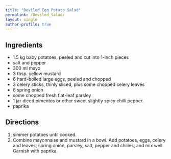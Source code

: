 ```yaml
---
title: "Deviled Egg Potato Salad"
permalink: /Deviled_Salad/
layout: single
author-profile: true
---
```


## Ingredients
- 1.5 kg baby potatoes, peeled and cut into 1-inch pieces
- salt and pepper
- 300 ml mayo
- 3 tbsp. yellow mustard
- 6 hard-boiled large eggs, peeled and chopped
- 3 celery sticks, thinly sliced, plus some chopped celery leaves
- 6 spring onion
- some chopped fresh flat-leaf parsley
- 1 jar diced pimentos or other sweet slightly spicy chilli pepper.
- paprika

 
## Directions
1. simmer potatoes until cooked.
2. Combine mayonnaise and mustard in a bowl. Add potatoes, eggs, celery and leaves, spring onion, parsley, salt, pepper and chilies, and mix well. Garnish with paprika.

